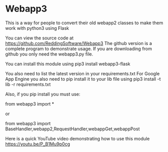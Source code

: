 # Webapp3

This is a way for people to convert their old webapp2 classes to make them work with python3 using Flask

You can view the source code at https://github.com/ReddingSoftware/Webapp3 The github version is a complete program to demonstrate usage. If you are downloading from github you only need the webapp3.py file.

You can install this module using pip3 install webapp3-flask

You also need to list the latest version in your requirements.txt
For Google App Engine you also need to pip install it to your lib file using 
pip3 install -t lib -r requirements.txt

Also, if you pip install you must use:

from webapp3 import *

or

from webapp3 import BaseHandler,webapp2,RequestHandler,webappGet,webappPost

Here is a quick YouTube video demonstrating how to use this module https://youtu.be/P_B1Mu9p0cg
